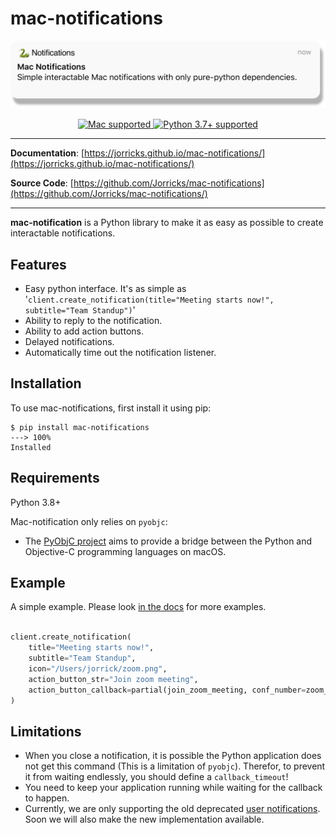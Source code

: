 # mac-notifications
<p align="center">
  <a href="https://jorricks.github.io/mac-notifications"><img src="mac-notifications.png" alt="mac-notifications" width="600px"></a>
</p>
<p align="center">
<a href="https://www.apple.com/mac/" target="_blank">
    <img src="https://img.shields.io/badge/Platform-mac-blue" alt="Mac supported">
</a>
<a href="https://python.org" target="_blank">
    <img src="https://img.shields.io/badge/Python-3.7%2B-blue" alt="Python 3.7+ supported">
</a>
</p>

---

**Documentation**: [https://jorricks.github.io/mac-notifications/](https://jorricks.github.io/mac-notifications/)

**Source Code**: [https://github.com/Jorricks/mac-notifications](https://github.com/Jorricks/mac-notifications/)

---

**mac-notification** is a Python library to make it as easy as possible to create interactable notifications.

## Features
- Easy python interface. It's as simple as '`client.create_notification(title="Meeting starts now!", subtitle="Team Standup")`'
- Ability to reply to the notification.
- Ability to add action buttons.
- Delayed notifications.
- Automatically time out the notification listener.


## Installation
To use mac-notifications, first install it using pip:

<!-- termynal -->
```
$ pip install mac-notifications
---> 100%
Installed
```


## Requirements
Python 3.8+

Mac-notification only relies on `pyobjc`:
- The [PyObjC project](https://pyobjc.readthedocs.io/) aims to provide a bridge between the Python and Objective-C programming languages on macOS.

## Example
A simple example. Please look [in the docs](https://jorricks.github.io/mac-notifications/) for more examples.

```python

client.create_notification(
    title="Meeting starts now!",
    subtitle="Team Standup",
    icon="/Users/jorrick/zoom.png",
    action_button_str="Join zoom meeting",
    action_button_callback=partial(join_zoom_meeting, conf_number=zoom_conf_number)
)
```


## Limitations
- When you close a notification, it is possible the Python application does not get this command (This is a limitation of `pyobjc`). Therefor, to prevent it from waiting endlessly, you should define a `callback_timeout`!
- You need to keep your application running while waiting for the callback to happen.
- Currently, we are only supporting the old deprecated [user notifications](https://developer.apple.com/documentation/foundation/nsusernotification). Soon we will also make the new implementation available.
